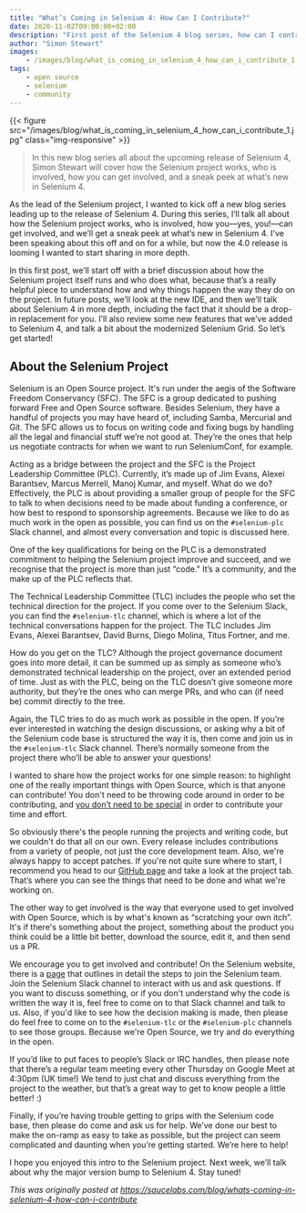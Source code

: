 ```yaml
---
title: "What’s Coming in Selenium 4: How Can I Contribute?"
date: 2020-11-02T09:00:00+02:00
description: "First post of the Selenium 4 blog series, how can I contribute to Selenium?"
author: "Simon Stewart"
images:
    - /images/blog/what_is_coming_in_selenium_4_how_can_i_contribute_1.jpg
tags:
    - open source
    - selenium
    - community
---
```


{{< figure src="/images/blog/what_is_coming_in_selenium_4_how_can_i_contribute_1.jpg" class="img-responsive" >}}

>In this new blog series all about the upcoming release of Selenium 4, Simon Stewart will 
>cover how the Selenium project works, who is involved, how you can get involved, and a 
>sneak peek at what’s new in Selenium 4. 

As the lead of the Selenium project, I wanted to kick off a new blog series leading up to 
the release of Selenium 4. During this series, I’ll talk all about how the Selenium project 
works, who is involved, how you—yes, you!—can get involved, and we’ll get a sneak peek at 
what’s new in Selenium 4. I've been speaking about this off and on for a while, but now 
the 4.0 release is looming I wanted to start sharing in more depth. 

In this first post, we’ll start off with a brief discussion about how the Selenium project 
itself runs and who does what, because that’s a really helpful piece to understand how and 
why things happen the way they do on the project. In future posts, we’ll look at the new IDE, 
and then we’ll talk about Selenium 4 in more depth, including the fact that it should be a 
drop-in replacement for you. I’ll also review some new features that we’ve added to Selenium 
4, and talk a bit about the modernized Selenium Grid. So let’s get started! 

## About the Selenium Project

Selenium is an Open Source project. It's run under the aegis of the Software Freedom 
Conservancy (SFC). The SFC is a group dedicated to pushing forward Free and Open Source 
software. Besides Selenium, they have a handful of projects you may have heard of, including 
Samba, Mercurial and Git. The SFC allows us to focus on writing code and fixing bugs by 
handling all the legal and financial stuff we’re not good at. They’re the ones that help 
us negotiate contracts for when we want to run SeleniumConf, for example.

Acting as a bridge between the project and the SFC is the Project Leadership Committee 
(PLC). Currently, it’s made up of Jim Evans, Alexei Barantsev, Marcus Merrell, Manoj Kumar, 
and myself. What do we do? Effectively, the PLC is about providing a smaller group of people 
for the SFC to talk to when decisions need to be made about funding a conference, or how 
best to respond to sponsorship agreements. Because we like to do as much work in the open 
as possible, you can find us on the `#selenium-plc` Slack channel, and almost every 
conversation and topic is discussed here.

One of the key qualifications for being on the PLC is a demonstrated commitment to helping 
the Selenium project improve and succeed, and we recognise that the project is more than just 
“code.” It’s a community, and the make up of the PLC reflects that.

The Technical Leadership Committee (TLC) includes the people who set the technical direction 
for the project. If you come over to the Selenium Slack, you can find the `#selenium-tlc` channel, 
which is where a lot of the technical conversations happen for the project. The TLC includes Jim 
Evans, Alexei Barantsev, David Burns, Diego Molina, Titus Fortner, and me.

How do you get on the TLC? Although the project governance document goes into more detail, 
it can be summed up as simply as someone who’s demonstrated technical leadership on the project, 
over an extended period of time. Just as with the PLC, being on the TLC doesn’t give someone more 
authority, but they’re the ones who can merge PRs, and who can (if need be) commit directly to the tree.

Again, the TLC tries to do as much work as possible in the open. If you’re ever interested in watching 
the design discussions, or asking why a bit of the Selenium code base is structured the way it is, then 
come and join us in the `#selenium-tlc` Slack channel. There’s normally someone from the project there 
who’ll be able to answer your questions!

I wanted to share how the project works for one simple reason: to highlight one of the really important 
things with Open Source, which is that anyone can contribute! You don't need to be throwing code around 
in order to be contributing, and [you don’t need to be special](https://www.youtube.com/watch?v=PZ-BfM97PZk)
in order to contribute your time and effort.

So obviously there's the people running the projects and writing code, but we couldn't do that all on our own. 
Every release includes contributions from a variety of people, not just the core development team. Also, we're 
always happy to accept patches. If you're not quite sure where to start, I recommend you head to our 
[GitHub page](https://github.com/seleniumhq/selenium/) and take a look at the project tab. That’s where you 
can see the things that need to be done and what we're working on.

The other way to get involved is the way that everyone used to get involved with Open Source, which is by 
what's known as “scratching your own itch”. It's if there's something about the project, something about the 
product you think could be a little bit better, download the source, edit it, and then send us a PR.

We encourage you to get involved and contribute! On the Selenium website, there is a 
[page](https://www.selenium.dev/governance/) that outlines in detail the steps to join the Selenium team. 
Join the Selenium Slack channel to interact with us and ask questions. If you want to discuss something, 
or if you don't understand why the code is written the way it is, feel free to come on to that Slack channel 
and talk to us. Also, if you'd like to see how the decision making is made, then please do feel free to come 
on to the `#selenium-tlc` or the `#selenium-plc` channels to see those groups. Because we're Open Source, we 
try and do everything in the open.

If you’d like to put faces to people’s Slack or IRC handles, then please note that there’s a regular team 
meeting every other Thursday on Google Meet at 4:30pm (UK time!) We tend to just chat and discuss everything 
from the project to the weather, but that’s a great way to get to know people a little better! :)

Finally, if you’re having trouble getting to grips with the Selenium code base, then please do come and ask us 
for help. We’ve done our best to make the on-ramp as easy to take as possible, but the project can seem complicated 
and daunting when you’re getting started. We’re here to help!

I hope you enjoyed this intro to the Selenium project. Next week, we’ll talk about why the major version bump to 
Selenium 4. Stay tuned!



*This was originally posted at https://saucelabs.com/blog/whats-coming-in-selenium-4-how-can-i-contribute*
